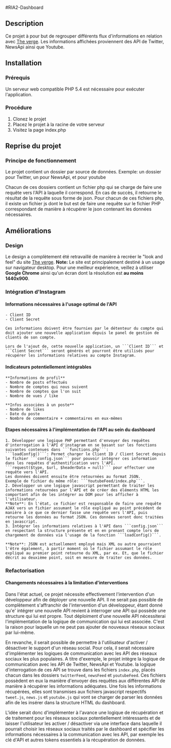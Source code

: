 #RIA2-Dashboard

## Description
Ce projet à pour but de regrouper différents flux d'informations en relation avec [The verge](https://www.theverge.com).
Les informations affichées proviennent des API de Twitter, NewsApi ainsi que Youtube.

## Installation
### Prérequis
Un serveur web compatible PHP 5.4 est nécessaire pour exécuter l'application.

### Procédure
1. Clonez le projet
2. Placez le projet à la racine de votre serveur
3. Visitez la page index.php

## Reprise du projet
### Principe de fonctionnement
Le projet contient un dossier par source de données.
Exemple: un dossier pour Twitter, un pour NewsApi, et pour youtube

Chacun de ces dossiers contient un fichier php qui se charge de faire une requête vers l'API à laquelle il correspond. En cas de succès, il retourne le résultat de la requête sous forme de json.
Pour chacun de ces fichiers php, il existe un fichier js dont le but est de faire une requête sur le fichier PHP correspondant de manière à récupérer le json contenant les données nécessaires.

## Améliorations
### Design
Le design a complètement été retravaillé de manière à recréer le "look and feel" du site [The verge](https://www.theverge.com).
**Note:** Le site est principalement destiné à un usage sur navigateur desktop. Pour une meilleur expérience, veillez à utiliser **Google Chrome** ainsi qu'un écran dont la résolution est **au moins 1440x900**.
### Intégration d'Instagram
#### Informations nécessaires à l'usage optimal de l'API
    - Client ID
    - Client Secret

    Ces informations doivent être fournies par le détenteur du compte qui doit ajouter une nouvelle application depuis le panel de gestion de clients de son compte.

    Lors de l'ajout de, cette nouvelle application, un ```Client ID``` et ```Client Secret``` seront générés et pourront être utilisés pour récupérer les informations relatives au compte Instagram.
#### Indicateurs potentiellement intégrables
    **Informations de profil**
    - Nombre de posts effectués
    - Nombre de comptes qui nous suivent
    - Nombre de comptes que l'on suit
    - Nombre de vues / like 

    **Infos associées à un poste**
    - Nombre de likes
    - Date du poste
    - Nombre de commentaire + commentaires en eux-mêmes

#### Etapes nécessaires à l'implémentation de l'API au sein du dashboard
    1. Développer une logique PHP permettant d'envoyer des requêtes d'interrogation à l'API d'instagram en se basant sur les fonctions suivantes contenues dans ```functions.php```: 
    ```loadConfig()```: Permet charger le Client ID / Client Secret depuis le fichier ```config.json``` pour pouvoir intégrer ces information dans les requêtes d'authentification vers l'API.
    ```request($type, $url, $headerData = null)``` pour effectuer une requête vers l'API.
    Les données doivent ensuite être retournées au format JSON.
    Exemple de fichier du même rôle: ```YoutubeFeed/index.php```.
    2. Développer un une logique javascript permettant de traiter les informations retournées par l'API et de créer des éléments HTML les comportant afin de les intégrer au DOM pour les afficher à l'utilisateur.
    **Note**: En l'état, ce fichier est responsable de faire une requête AJAX vers un fichier assumant le rôle expliqué au point précédent de manière à ce que ce dernier fasse une requête vers l'API, puis retourne les données au format JSON. Ces données seront donc traitées en javascript.
    3. Intégrer les informations relatives à l'API dans ```config.json``` en respectant la structure présente et en en prenant compte lors de chargement de données via l'usage de la fonction ```loadConfig()```.

    **Note**: JSON est actuellement employé mais XML ou autre pourraient l'être également, à partir moment où le fichier assumant le rôle expliqué au premier point retourne du XML, par ex. Et, que le fichier décrit au deuxième point, soit en mesure de traiter ces données.

### Refactorisation
#### Changements nécessaires à la limitation d'interventions
Dans l'état actuel, ce projet nécessite effectivement l'intervention d'un développeur afin de déployer une nouvelle API. Il ne serait pas possible de complètement s'affranchir de l'intervention d'un développeur, étant donné qu'e' intégrer une nouvelle API revient à interroger une API qui possède une structure qui lui est propre. Tout déploiment d'une nouvelle API nécessiterai l'implémentation de la logique de communication qui lui est associée. C'est la raison pour laquelle un ne peut pas ajouter de nouveaux réseaux sociaux par lui-même.

En revanche, il serait possible de permettre à l'utilisateur d'activer / désactiver le support d'un réseau social. Pour cela, il serait nécessaire d'implémenter les logiques de communication avec les API des réseaux sociaux les plus populaires. A titre d'exemple, le projet intègre la logique de communication avec les API de Twitter, NewsApi et Youtube. la logique d'interrogation de ces API se trouve dans les fichiers ```index.php```, placés chacun dans les dossiers ```twitterFeed```, ```newsFeed``` et ```youtubeFeed```. Ces fichiers possèdent en eux la manière d'envoyer des requêtes aux différentes API de manière à récupérer les informations adéquates. Une fois les informations récupérées, elles sont transmises aux fichiers javascript respectifs ```tweet.js```, ```news.js``` et ```youtube.js``` qui vont se charger de parser les données afin de les insérer dans la structure HTML du dashboard.

L'idée serait donc d'implémenter à l'avance une logique de récupération et de traitement pour les réseaux sociaux potentiellement intéressants et de laisser l'utilisateur les activer / désactiver via une interface dans laquelle il pourrait choisir les réseaux sociaux traités par le dashboard et spécifier les informations nécessaires à la communication avec les API, par exemple les clé d'API et autres tokens essentiels à la récupération de données.
